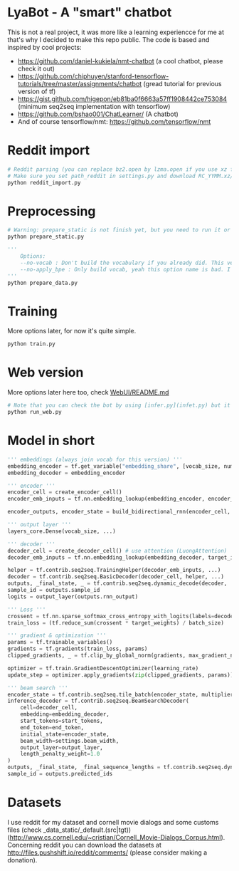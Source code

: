 # LyaBot - A "smart" chatbot
This is not a real project, it was more like a learning experiencce for me at that's why I decided to make this repo public. The code is based and inspired by cool projects:
- https://github.com/daniel-kukiela/nmt-chatbot (a cool chatbot, please check it out)
- https://github.com/chiphuyen/stanford-tensorflow-tutorials/tree/master/assignments/chatbot (gread tutorial for previous version of tf)
- https://gist.github.com/higepon/eb81ba0f6663a57ff1908442ce753084 (minimum seq2seq implementation with tensorflow)
- https://github.com/bshao001/ChatLearner/ (A chatbot)
- And of course tensorflow/nmt:  https://github.com/tensorflow/nmt

# Reddit import

```python
# Reddit parsing (you can replace bz2.open by lzma.open if you use xz format).
# Make sure you set path_reddit in settings.py and download RC_YYMM.xz/bz2 in path_reddit directory.
python reddit_import.py
```

# Preprocessing
```python
# Warning: prepare_static is not finish yet, but you need to run it or make a data.src and data.tgt empty file in settings.path_data.
python prepare_static.py

'''
	Options:
	--no-vocab : Don't build the vocabulary if you already did. This version uses _tmp_xxx_.src/tgt, vocab.bpe.src and bpe_joins.json
	--no-apply_bpe : Only build vocab, yeah this option name is bad. I'll change it later ^^
'''
python prepare_data.py
```

# Training
More options later, for now it's quite simple.
```python
python train.py 
```

# Web version
More options later here too, check [WebUI/README.md](WebUI/README.md)
```python
# Note that you can check the bot by using [infer.py](infet.py) but it's not finish yet.
python run_web.py
```

# Model in short
```python
''' embeddings (always join vocab for this version) '''
embedding_encoder = tf.get_variable("embedding_share", [vocab_size, num_units])
embedding_decoder = embedding_encoder

''' encoder '''
encoder_cell = create_encoder_cell()
encoder_emb_inputs = tf.nn.embedding_lookup(embedding_encoder, encoder_inputs, ...)

encoder_outputs, encoder_state = build_bidirectional_rnn(encoder_cell, ...)

''' output layer '''
layers_core.Dense(vocab_size, ...)

''' decoder '''
decoder_cell = create_decoder_cell() # use attention (LuongAttention)
decoder_emb_inputs = tf.nn.embedding_lookup(embedding_decoder, target_inputs)

helper = tf.contrib.seq2seq.TrainingHelper(decoder_emb_inputs, ...)
decoder = tf.contrib.seq2seq.BasicDecoder(decoder_cell, helper, ...)
outputs, _final_state, _ = tf.contrib.seq2seq.dynamic_decode(decoder, ...)
sample_id = outputs.sample_id
logits = output_layer(outputs.rnn_output)

''' Loss '''
crossent = tf.nn.sparse_softmax_cross_entropy_with_logits(labels=decoder_outputs, logits=logits)
train_loss = (tf.reduce_sum(crossent * target_weights) / batch_size)

''' gradient & optimization '''
params = tf.trainable_variables()
gradients = tf.gradients(train_loss, params)
clipped_gradients, _ = tf.clip_by_global_norm(gradients, max_gradient_norm)

optimizer = tf.train.GradientDescentOptimizer(learning_rate)
update_step = optimizer.apply_gradients(zip(clipped_gradients, params))

''' beam search '''
encoder_state = tf.contrib.seq2seq.tile_batch(encoder_state, multiplier=settings.beam_width)
inference_decoder = tf.contrib.seq2seq.BeamSearchDecoder(
	cell=decoder_cell,
	embedding=embedding_decoder,
	start_tokens=start_tokens,
	end_token=end_token,
	initial_state=encoder_state,
	beam_width=settings.beam_width,
	output_layer=output_layer,
	length_penalty_weight=1.0
)
outputs, _final_state, _final_sequence_lengths = tf.contrib.seq2seq.dynamic_decode(...)
sample_id = outputs.predicted_ids
```

 
# Datasets
I use reddit for my dataset and cornell movie dialogs and some customs files (check _data_static/_default.(src|tgt)) (http://www.cs.cornell.edu/~cristian/Cornell_Movie-Dialogs_Corpus.html).
Concerning reddit you can download the datasets at http://files.pushshift.io/reddit/comments/ (please consider making a donation).
